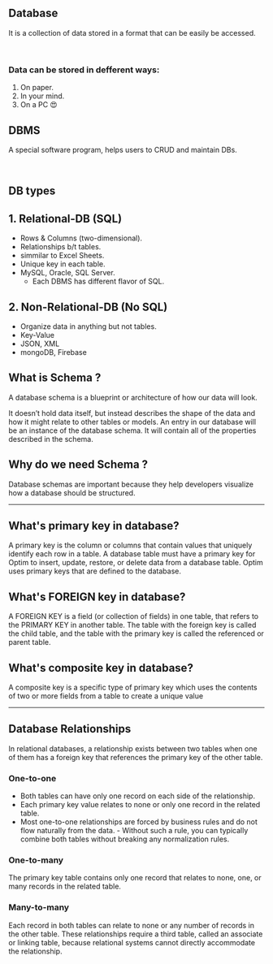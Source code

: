 ## Database
It is a collection of data stored in a format that can be easily be accessed.

<br>

### Data can be stored in defferent ways:
  1. On paper.
  2. In your mind.
  3. On a PC 😍


## DBMS 
A special software program, helps users to CRUD and maintain DBs.

<br>

## DB types

## 1. Relational-DB (SQL)
- Rows & Columns (two-dimensional).
- Relationships b/t tables.
- simmilar to Excel Sheets.
- Unique key in each table.
- MySQL, Oracle, SQL Server.
    - Each DBMS has different flavor of SQL.

## 2. Non-Relational-DB (No SQL)
- Organize data in anything but not tables.
- Key-Value
- JSON, XML
- mongoDB, Firebase

## What is Schema ?
A database schema is a blueprint or architecture of how our data will look. 

It doesn’t hold data itself, but instead describes the shape of the data and how it might
relate to other tables or models. An entry in our database will be an instance of the
database schema. It will contain all of the properties described in the schema.

## Why do we need Schema ?
Database schemas are important because they help developers visualize how a database should be structured.

---

## What's primary key in database?
A primary key is the column or columns that contain values that uniquely identify each row in a table. A database table must have a primary key for Optim to insert, update, restore, or delete data from a database table. Optim uses primary keys that are defined to the database.

## What's FOREIGN key in database?
A FOREIGN KEY is a field (or collection of fields) in one table, that refers to the PRIMARY KEY in another table. The table with the foreign key is called the child table, and the table with the primary key is called the referenced or parent table.

## What's composite key in database?
A composite key is a specific type of primary key which uses the contents of two or more fields from a table to create a unique value

---

## Database Relationships

In relational databases, a relationship exists between two tables when one of them has a foreign key that references the primary key of the other table.

### One-to-one	
- Both tables can have only one record on each side of the relationship.
- Each primary key value relates to none or only one record in the related table.
- Most one-to-one relationships are forced by business rules and do not flow naturally from the data. - Without such a rule, you can typically combine both tables without breaking any normalization rules.

### One-to-many
The primary key table contains only one record that relates to none, one, or many records in the related table.

### Many-to-many
Each record in both tables can relate to none or any number of records in the other table. These relationships require a third table, called an associate or linking table, because relational systems cannot directly accommodate the relationship.